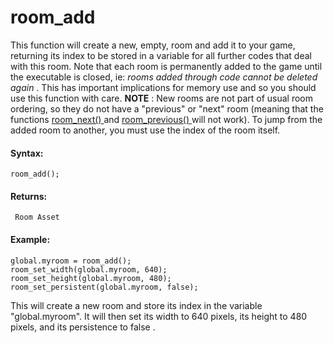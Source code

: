 # room_add

This function will create a new, empty, room and add it to your game,
returning its index to be stored in a variable for all further codes
that deal with this room. Note that each room is permanently added to
the game until the executable is closed, ie: *rooms added through code
cannot be deleted again* . This has important implications for memory
use and so you should use this function with care. **NOTE** : New rooms
are not part of usual room ordering, so they do not have a "previous" or
"next" room (meaning that the functions [ room_next() ](room_next)
and [ room_previous() ](room_previous) will not work). To jump from
the added room to another, you must use the index of the room itself.

#### Syntax:

``` gml
room_add();
```

#### Returns:

``` gml
 Room Asset
```

#### Example:

``` gml
global.myroom = room_add();
room_set_width(global.myroom, 640);
room_set_height(global.myroom, 480);
room_set_persistent(global.myroom, false);
```

This will create a new room and store its index in the variable
"global.myroom". It will then set its width to 640 pixels, its height to
480 pixels, and its persistence to false .
